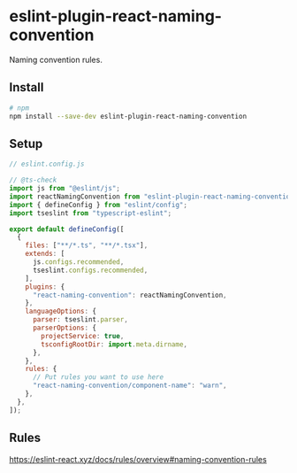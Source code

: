 # eslint-plugin-react-naming-convention

Naming convention rules.

## Install

```sh
# npm
npm install --save-dev eslint-plugin-react-naming-convention
```

## Setup

```js
// eslint.config.js

// @ts-check
import js from "@eslint/js";
import reactNamingConvention from "eslint-plugin-react-naming-convention";
import { defineConfig } from "eslint/config";
import tseslint from "typescript-eslint";

export default defineConfig([
  {
    files: ["**/*.ts", "**/*.tsx"],
    extends: [
      js.configs.recommended,
      tseslint.configs.recommended,
    ],
    plugins: {
      "react-naming-convention": reactNamingConvention,
    },
    languageOptions: {
      parser: tseslint.parser,
      parserOptions: {
        projectService: true,
        tsconfigRootDir: import.meta.dirname,
      },
    },
    rules: {
      // Put rules you want to use here
      "react-naming-convention/component-name": "warn",
    },
  },
]);
```

## Rules

<https://eslint-react.xyz/docs/rules/overview#naming-convention-rules>
